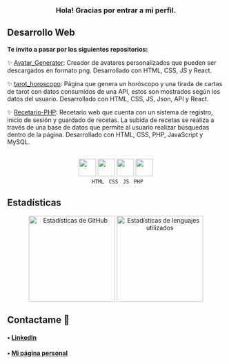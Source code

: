 <h3 align="center">Hola! Gracias por entrar a mi perfil.</h3>

## Desarrollo Web
<p><strong>Te invito a pasar por los siguientes repositorios:</strong></p>

:sparkles: [Avatar_Generator](https://github.com/MartinaFSA/Avatar_Generator): Creador de avatares personalizados que pueden ser descargados en formato png. Desarrollado con HTML, CSS, JS y React.

:sparkles: [tarot_horoscopo](https://github.com/MartinaFSA/tarot_horoscopo): Página que genera un horóscopo y una tirada de cartas de tarot con datos consumidos de una API, estos son mostrados según los datos del usuario. Desarrollado con HTML, CSS, JS, Json, API y React.

:sparkles: [Recetario-PHP](https://github.com/MartinaFSA/Recetario-PHP): Recetario web que cuenta con un sistema de registro, inicio de sesión y guardado de recetas. La subida de recetas se realiza a través de una base de datos que permite al usuario realizar búsquedas dentro de la página. Desarrollado con HTML, CSS, PHP, JavaScript y MySQL.
 
<br>

<div align="center">
      <img align="bottom" width="40" src="https://github.com/MarikIshtar007/MarikIshtar007/blob/master/images/html.svg">
      <img width="40" src="https://github.com/MarikIshtar007/MarikIshtar007/blob/master/images/css.svg">
      <img width="40" src="https://github.com/MarikIshtar007/MarikIshtar007/blob/master/images/js.svg">
      <img width="40" src="https://github.com/MarikIshtar007/MarikIshtar007/blob/master/images/php.svg">
</div>

<div align="center"> 
      <code> HTML</code>
      <code > CSS</code>
      <code> JS</code>
      <code> PHP</code>
</div>

  
## Estadísticas
<div align="center">
    <img align="center" height="200" src="https://github-readme-stats.vercel.app/api?username=MartinaFSA&show_icons=true&theme=tokyonight&locale=es&custom_title=Estadísticas%20de%20GitHub&line_height=27" alt="Estadísticas de GitHub"/> <img  height="200" align="center" src="https://github-readme-stats.vercel.app/api/top-langs/?username=MartinaFSA&theme=tokyonight&locale=es&layout=compact" alt="Estadísticas de lenguajes utilizados"/>
 </div>
  

## Contactame :speech_balloon:

<h4> • <a href="https://www.linkedin.com/in/martina-fernandez-suarez-anzorena/">LinkedIn</a>
<h4> • <a href="https://martinafernandezsuarez.com.ar">Mi página personal</a>
